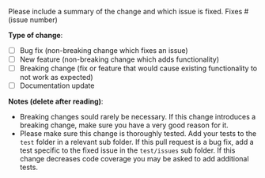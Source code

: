 Please include a summary of the change and which issue is fixed. Fixes # (issue number)

**Type of change**:

- [ ] Bug fix (non-breaking change which fixes an issue)
- [ ] New feature (non-breaking change which adds functionality)
- [ ] Breaking change (fix or feature that would cause existing functionality to not work as expected)
- [ ] Documentation update

**Notes (delete after reading)**:

* Breaking changes sould rarely be necessary. If this change introduces a breaking change, make sure you have a very good reason for it.
* Please make sure this change is thoroughly tested. Add your tests to the `test` folder in a relevant sub folder. If this pull request is a bug fix, add a test specific to the fixed issue in the `test/issues` sub folder. If this change decreases code coverage you may be asked to add additional tests.
